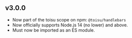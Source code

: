 ## v3.0.0

- Now part of the toisu scope on npm: `@toisu/handlebars`
- Now officially supports Node.js 14 (no lower) and above.
- Must now be imported as an ES module.
